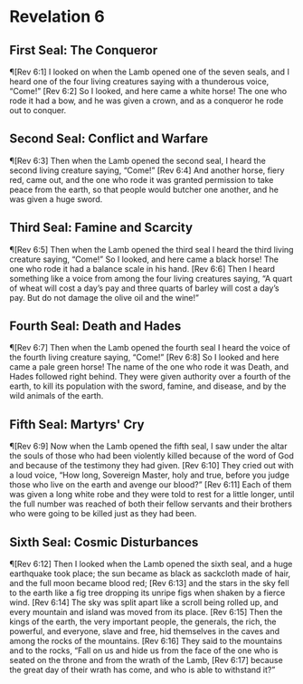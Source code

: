 # Revelation 6

## First Seal: The Conqueror
¶[Rev 6:1] I looked on when the Lamb opened one of the seven seals, and I heard one of the four living creatures saying with a thunderous voice, “Come!”
[Rev 6:2] So I looked, and here came a white horse! The one who rode it had a bow, and he was given a crown, and as a conqueror he rode out to conquer.

## Second Seal: Conflict and Warfare
¶[Rev 6:3] Then when the Lamb opened the second seal, I heard the second living creature saying, “Come!”
[Rev 6:4] And another horse, fiery red, came out, and the one who rode it was granted permission to take peace from the earth, so that people would butcher one another, and he was given a huge sword.

## Third Seal: Famine and Scarcity
¶[Rev 6:5] Then when the Lamb opened the third seal I heard the third living creature saying, “Come!” So I looked, and here came a black horse! The one who rode it had a balance scale in his hand.
[Rev 6:6] Then I heard something like a voice from among the four living creatures saying, “A quart of wheat will cost a day’s pay and three quarts of barley will cost a day’s pay. But do not damage the olive oil and the wine!”

## Fourth Seal: Death and Hades
¶[Rev 6:7] Then when the Lamb opened the fourth seal I heard the voice of the fourth living creature saying, “Come!”
[Rev 6:8] So I looked and here came a pale green horse! The name of the one who rode it was Death, and Hades followed right behind. They were given authority over a fourth of the earth, to kill its population with the sword, famine, and disease, and by the wild animals of the earth.

## Fifth Seal: Martyrs' Cry
¶[Rev 6:9] Now when the Lamb opened the fifth seal, I saw under the altar the souls of those who had been violently killed because of the word of God and because of the testimony they had given.
[Rev 6:10] They cried out with a loud voice, “How long, Sovereign Master, holy and true, before you judge those who live on the earth and avenge our blood?”
[Rev 6:11] Each of them was given a long white robe and they were told to rest for a little longer, until the full number was reached of both their fellow servants and their brothers who were going to be killed just as they had been.

## Sixth Seal: Cosmic Disturbances
¶[Rev 6:12] Then I looked when the Lamb opened the sixth seal, and a huge earthquake took place; the sun became as black as sackcloth made of hair, and the full moon became blood red;
[Rev 6:13] and the stars in the sky fell to the earth like a fig tree dropping its unripe figs when shaken by a fierce wind.
[Rev 6:14] The sky was split apart like a scroll being rolled up, and every mountain and island was moved from its place.
[Rev 6:15] Then the kings of the earth, the very important people, the generals, the rich, the powerful, and everyone, slave and free, hid themselves in the caves and among the rocks of the mountains.
[Rev 6:16] They said to the mountains and to the rocks, “Fall on us and hide us from the face of the one who is seated on the throne and from the wrath of the Lamb,
[Rev 6:17] because the great day of their wrath has come, and who is able to withstand it?”
